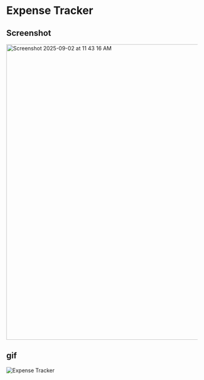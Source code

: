 # Expense Tracker

## Screenshot

<img width="1437" height="779" alt="Screenshot 2025-09-02 at 11 43 16 AM" src="https://github.com/user-attachments/assets/0c13b9bc-fa19-4e62-8e16-3b22afc52041" />

## gif

![Expense Tracker](https://github.com/user-attachments/assets/26e0615c-2632-4f7b-893e-f4aaf4de5914)




